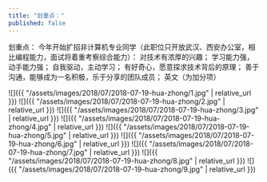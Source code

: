 ```yaml
---
title: "划重点："
published: false
---
```

划重点：
今年开始扩招非计算机专业同学（此职位只开放武汉、西安办公室，相比编程能力，面试将着重考察综合能力）：
对技术有浓厚的兴趣；
学习能力强，动手能力强；
自我驱动，主动学习；
有好奇心，愿意探求技术背后的原理；
善于沟通，能够成为一名积极，乐于分享的团队成员；
英文（为加分项）



![]({{ "/assets/images/2018/07/2018-07-19-hua-zhong/1.jpg" | relative_url }})
![]({{ "/assets/images/2018/07/2018-07-19-hua-zhong/2.jpg" | relative_url }})
![]({{ "/assets/images/2018/07/2018-07-19-hua-zhong/3.jpg" | relative_url }})
![]({{ "/assets/images/2018/07/2018-07-19-hua-zhong/4.jpg" | relative_url }})
![]({{ "/assets/images/2018/07/2018-07-19-hua-zhong/5.jpg" | relative_url }})
![]({{ "/assets/images/2018/07/2018-07-19-hua-zhong/6.jpg" | relative_url }})
![]({{ "/assets/images/2018/07/2018-07-19-hua-zhong/7.jpg" | relative_url }})
![]({{ "/assets/images/2018/07/2018-07-19-hua-zhong/8.jpg" | relative_url }})
![]({{ "/assets/images/2018/07/2018-07-19-hua-zhong/9.jpg" | relative_url }})
